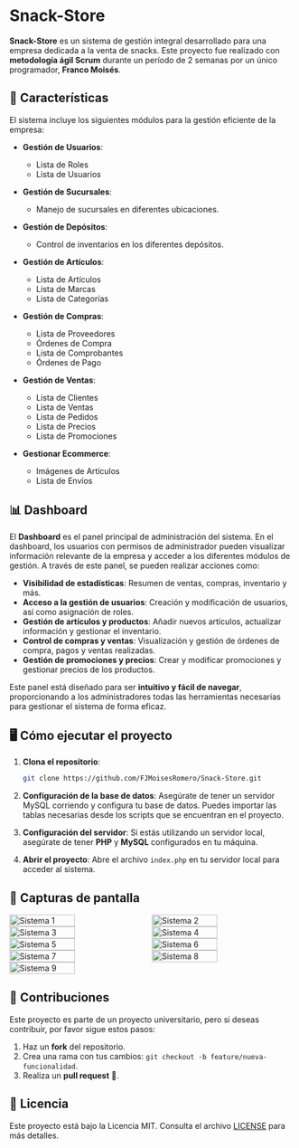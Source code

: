 # Snack-Store

**Snack-Store** es un sistema de gestión integral desarrollado para una empresa dedicada a la venta de snacks. Este proyecto fue realizado con **metodología ágil Scrum** durante un período de 2 semanas por un único programador, **Franco Moisés**.

## 🚀 Características

El sistema incluye los siguientes módulos para la gestión eficiente de la empresa:

- **Gestión de Usuarios**:
  - Lista de Roles
  - Lista de Usuarios
  
- **Gestión de Sucursales**:
  - Manejo de sucursales en diferentes ubicaciones.
  
- **Gestión de Depósitos**:
  - Control de inventarios en los diferentes depósitos.
  
- **Gestión de Artículos**:
  - Lista de Artículos
  - Lista de Marcas
  - Lista de Categorías
  
- **Gestión de Compras**:
  - Lista de Proveedores
  - Órdenes de Compra
  - Lista de Comprobantes
  - Órdenes de Pago
  
- **Gestión de Ventas**:
  - Lista de Clientes
  - Lista de Ventas
  - Lista de Pedidos
  - Lista de Precios
  - Lista de Promociones
  
- **Gestionar Ecommerce**:
  - Imágenes de Artículos
  - Lista de Envíos

## 📊 Dashboard

El **Dashboard** es el panel principal de administración del sistema. En el dashboard, los usuarios con permisos de administrador pueden visualizar información relevante de la empresa y acceder a los diferentes módulos de gestión. A través de este panel, se pueden realizar acciones como:

- **Visibilidad de estadísticas**: Resumen de ventas, compras, inventario y más.
- **Acceso a la gestión de usuarios**: Creación y modificación de usuarios, así como asignación de roles.
- **Gestión de artículos y productos**: Añadir nuevos artículos, actualizar información y gestionar el inventario.
- **Control de compras y ventas**: Visualización y gestión de órdenes de compra, pagos y ventas realizadas.
- **Gestión de promociones y precios**: Crear y modificar promociones y gestionar precios de los productos.

Este panel está diseñado para ser **intuitivo y fácil de navegar**, proporcionando a los administradores todas las herramientas necesarias para gestionar el sistema de forma eficaz.

## 🖥️ Cómo ejecutar el proyecto

1. **Clona el repositorio**:
    ```bash
    git clone https://github.com/FJMoisesRomero/Snack-Store.git
    ```

2. **Configuración de la base de datos**:
   Asegúrate de tener un servidor MySQL corriendo y configura tu base de datos. Puedes importar las tablas necesarias desde los scripts que se encuentran en el proyecto.

3. **Configuración del servidor**:
   Si estás utilizando un servidor local, asegúrate de tener **PHP** y **MySQL** configurados en tu máquina. 

4. **Abrir el proyecto**:
   Abre el archivo `index.php` en tu servidor local para acceder al sistema.
## 📸 Capturas de pantalla

<div style="display: flex; flex-wrap: wrap; gap: 10px;">
    <img src="images/sistema_1.jpeg" alt="Sistema 1" style="width: 48%; height: auto;">
    <img src="images/sistema_2.jpeg" alt="Sistema 2" style="width: 48%; height: auto;">
</div>
<div style="display: flex; flex-wrap: wrap; gap: 10px;">
    <img src="images/sistema_3.jpeg" alt="Sistema 3" style="width: 48%; height: auto;">
    <img src="images/sistema_4.jpeg" alt="Sistema 4" style="width: 48%; height: auto;">
</div>
<div style="display: flex; flex-wrap: wrap; gap: 10px;">
    <img src="images/sistema_5.jpeg" alt="Sistema 5" style="width: 48%; height: auto;">
    <img src="images/sistema_6.png" alt="Sistema 6" style="width: 48%; height: auto;">
</div>
<div style="display: flex; flex-wrap: wrap; gap: 10px;">
    <img src="images/sistema_7.png" alt="Sistema 7" style="width: 48%; height: auto;">
    <img src="images/sistema_8.png" alt="Sistema 8" style="width: 48%; height: auto;">
</div>
<div style="display: flex; flex-wrap: wrap; gap: 10px;">
    <img src="images/sistema_9.png" alt="Sistema 9" style="width: 48%; height: auto;">
</div>

## 🤝 Contribuciones

Este proyecto es parte de un proyecto universitario, pero si deseas contribuir, por favor sigue estos pasos:

1. Haz un **fork** del repositorio.
2. Crea una rama con tus cambios: `git checkout -b feature/nueva-funcionalidad`.
3. Realiza un **pull request** 🚀.

## 📝 Licencia

Este proyecto está bajo la Licencia MIT. Consulta el archivo [LICENSE](LICENSE) para más detalles.
